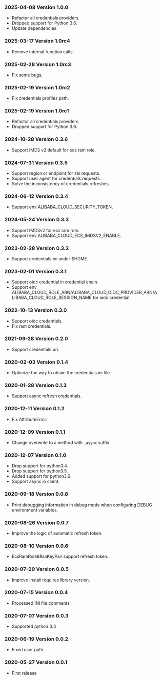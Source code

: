 ### 2025-04-08 Version 1.0.0
* Refactor all credentials providers.
* Dropped support for Python 3.6.
* Update dependencies.

### 2025-03-17 Version 1.0rc4
* Remove internal function calls.

### 2025-02-28 Version 1.0rc3
* Fix some bugs.

### 2025-02-19 Version 1.0rc2
* Fix credentials profiles path.

### 2025-02-19 Version 1.0rc1
* Refactor all credentials providers.
* Dropped support for Python 3.6.

### 2024-10-28 Version 0.3.6
* Support IMDS v2 default for ecs ram role.

### 2024-07-31 Version 0.3.5
* Support region or endpoint for sts requests.
* Support user agent for credentials requests.
* Solve the inconsistency of credentials refreshes.

### 2024-06-12 Version 0.3.4
* Support env ALIBABA_CLOUD_SECURITY_TOKEN.

### 2024-05-24 Version 0.3.3
* Support IMDSv2 for ecs ram role.
* Support env ALIBABA_CLOUD_ECS_IMDSV2_ENABLE.

### 2023-02-28 Version 0.3.2
* Support credentials.ini under $HOME.

### 2023-02-01 Version 0.3.1
* Support oidc credential in credential chain.
* Support env ALIBABA_CLOUD_ROLE_ARN/ALIBABA_CLOUD_OIDC_PROVIDER_ARN/ALIBABA_CLOUD_ROLE_SESSION_NAME for oidc credential.

### 2022-10-13 Version 0.3.0
* Support oidc credentials.
* Fix ram credentials.

### 2021-09-28 Version 0.2.0
* Support credentials uri.

### 2020-02-03 Version 0.1.4
* Optimize the way to obtain the credentials.ini file.

### 2020-01-28 Version 0.1.3
* Support async refresh credentials.

### 2020-12-11 Version 0.1.2
* Fix AttributeError.

### 2020-12-09 Version 0.1.1
* Change overwrite to a method with `_async` suffix

### 2020-12-07 Version 0.1.0
* Drop support for python3.4.
* Drop support for python3.5.
* Added support for python3.9.
* Support async io client.

### 2020-09-18 Version 0.0.8
* Print debugging information in debug mode when configuring DEBUG environment variables.

### 2020-08-26 Version 0.0.7
* Improve the logic of automatic refresh token.

### 2020-08-10 Version 0.0.6
* EcsRamRole&RsaKeyPair support refresh token.

### 2020-07-20 Version 0.0.5

* Improve install requires library version.

### 2020-07-15 Version 0.0.4

* Processed INI file comments

### 2020-07-07 Version 0.0.3
* Supported python 3.4

### 2020-06-19 Version 0.0.2
* Fixed user path

### 2020-05-27 Version 0.0.1
* First release
